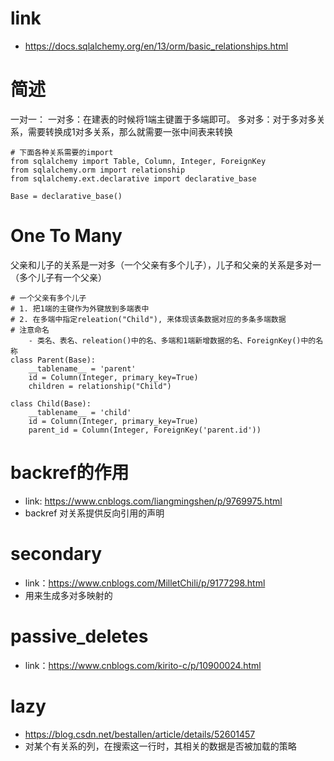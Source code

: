 # link
- https://docs.sqlalchemy.org/en/13/orm/basic_relationships.html

# 简述
一对一：
一对多：在建表的时候将1端主键置于多端即可。
多对多：对于多对多关系，需要转换成1对多关系，那么就需要一张中间表来转换
```
# 下面各种关系需要的import
from sqlalchemy import Table, Column, Integer, ForeignKey
from sqlalchemy.orm import relationship
from sqlalchemy.ext.declarative import declarative_base

Base = declarative_base()
```
# One To Many
父亲和儿子的关系是一对多（一个父亲有多个儿子），儿子和父亲的关系是多对一（多个儿子有一个父亲）
```
# 一个父亲有多个儿子
# 1. 把1端的主键作为外键放到多端表中
# 2. 在多端中指定releation("Child"), 来体现该条数据对应的多条多端数据 
# 注意命名
    - 类名、表名、releation()中的名、多端和1端新增数据的名、ForeignKey()中的名称
class Parent(Base):
    __tablename__ = 'parent'
    id = Column(Integer, primary_key=True)
    children = relationship("Child")

class Child(Base):
    __tablename__ = 'child'
    id = Column(Integer, primary_key=True)
    parent_id = Column(Integer, ForeignKey('parent.id'))
```

# backref的作用
- link: https://www.cnblogs.com/liangmingshen/p/9769975.html
- backref 对关系提供反向引用的声明

# secondary
- link：https://www.cnblogs.com/MilletChili/p/9177298.html
- 用来生成多对多映射的

# passive_deletes
- link：https://www.cnblogs.com/kirito-c/p/10900024.html

# lazy
- https://blog.csdn.net/bestallen/article/details/52601457
- 对某个有关系的列，在搜索这一行时，其相关的数据是否被加载的策略

